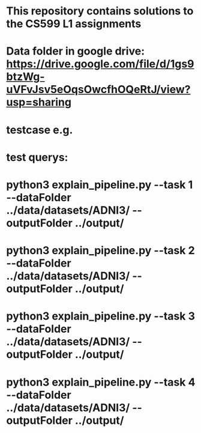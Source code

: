 # This repository contains solutions to the CS599 L1 assignments 

# Data folder in google drive: https://drive.google.com/file/d/1gs9btzWg-uVFvJsv5eOqsOwcfhOQeRtJ/view?usp=sharing


# testcase e.g.


# test querys:
# python3 explain_pipeline.py --task 1 --dataFolder ../data/datasets/ADNI3/ --outputFolder ../output/

# python3 explain_pipeline.py --task 2 --dataFolder ../data/datasets/ADNI3/ --outputFolder ../output/

# python3 explain_pipeline.py --task 3 --dataFolder ../data/datasets/ADNI3/ --outputFolder ../output/

# python3 explain_pipeline.py --task 4 --dataFolder ../data/datasets/ADNI3/ --outputFolder ../output/

